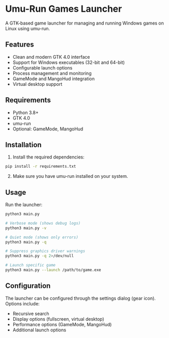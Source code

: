 # Umu-Run Games Launcher

A GTK-based game launcher for managing and running Windows games on Linux using umu-run.

## Features

- Clean and modern GTK 4.0 interface
- Support for Windows executables (32-bit and 64-bit)
- Configurable launch options
- Process management and monitoring
- GameMode and MangoHud integration
- Virtual desktop support

## Requirements

- Python 3.8+
- GTK 4.0
- umu-run
- Optional: GameMode, MangoHud

## Installation

1. Install the required dependencies:
```bash
pip install -r requirements.txt
```

2. Make sure you have umu-run installed on your system.

## Usage

Run the launcher:
```bash
python3 main.py

# Verbose mode (shows debug logs)
python3 main.py -v

# Quiet mode (shows only errors)
python3 main.py -q

# Suppress graphics driver warnings
python3 main.py -q 2>/dev/null

# Launch specific game
python3 main.py --launch /path/to/game.exe
```

## Configuration

The launcher can be configured through the settings dialog (gear icon). Options include:
- Recursive search
- Display options (fullscreen, virtual desktop)
- Performance options (GameMode, MangoHud)
- Additional launch options

